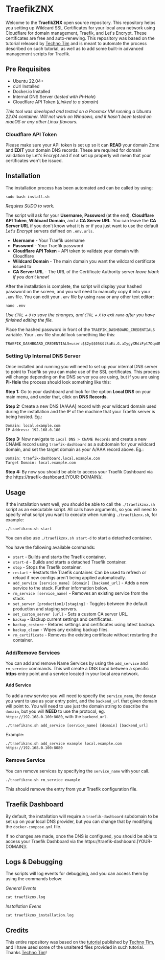 # TraefikZNX

Welcome to the **TraefikZNX** open source repository. This repository helps you setting up Wildcard SSL Certificates for your local area network using Cloudflare for domain management, Traefik, and Let's Encrypt. These certificates are free and auto-renewing. This repository was based on the tutorial released by [Techno Tim](https://www.youtube.com/@TechnoTim) and is meant to automate the process described on such tutorial, as well as to add some built-in advanced management scripts for Traefik.

## Pre Requisites
- Ubuntu 22.04+
- cUrl Installed
- Docker.io Installed
- Internal DNS Server (*tested with Pi-Hole*)
- Cloudflare API Token (*Linked to a domain*)

*This tool was developed and tested on a Proxmox VM running a Ubuntu 22.04 container. Will not work on Windows, and it hasn't been tested on macOS or any other Linux flavours.*

### Cloudflare API Token

Please make sure your API token is set up so it can **READ** your domain Zone and **EDIT** your domain DNS records. These are required for domain validation by Let's Encrypt and if not set up properly will mean that your certificates won't be issued.

## Installation

The installation process has been automated and can be called by using:
```shell
sudo bash install.sh
```
*Requires SUDO to work.*

The script will ask for your **Username**, **Password** (at the end), **Cloudflare API Token**, **Wildcard Domain**, and a **CA Server URL**. You can leave the **CA Server URL** if you don't know what it is or if you just want to use the default *Let's Encrypt* servers defined on `.env.urls`.

- **Username** - Your Traefik username
- **Password** - Your Traefik password
- **Cloudflare API Token** - API token to validate your domain with Cloudflare
- **Wildcard Domain** - The main domain you want the wildcard certificate issued to
- **CA Server URL** - The URL of the Certificate Authority server *leave blank if you don't know!*

After the installation is complete, the script will display your hashed password on the screen, and you will need to manually copy it into your `.env` file. You can edit your `.env` file by using `nano` or any other text editor:
```shell
nano .env
```
*Use `CTRL` + `O` to save the changes, and `CTRL` + `X` to exit `nano` after you have finished editing the file.*

Place the hashed password in front of the `TRAEFIK_DASHBOARD_CREDENTIALS` variable. Your `.env` file should look something like this:
```shell
TRAEFIK_DASHBOARD_CREDENTIALS=user:$$2y$$05$$lSaEi.G.aIygyXRdiFpt7OqmUMW9QUG5I1N.j0bXoXxIjxQmoGOWu
```

### Setting Up Internal DNS Server

Once installed and running you will need to set up your internal DNS server to point to Traefik so you can make use of the SSL certificates. This process will change depending on the DNS server you are using, but if you are using **Pi-Hole** the process should look something like this:

**Step 1:** Go to your dashboard and look for the option **Local DNS** on your main menu, and under that, click on **DNS Records**.

**Step 2:** Create a new DNS [A/AAA] record with your wildcard domain used during the installation and the IP of the machine that your Traefik server is being hosted. Eg.:
```
Domain: local.example.com
IP Address: 192.168.0.100
```

**Step 3:** Now navigate to `Local DNS > CNAME Records` and create a new CNAME record using `traefik-dashboard` as a subdomain for your wildcard domain, and set the target domain as your A/AAA record above. Eg.:
```
Domain: traefik-dashboard.local.example.com
Target Domain: local.example.com
```

**Step 4:** By now you should be able to access your Traefik Dashboard via the https://traefik-dashboard.[YOUR-DOMAIN]/.

## Usage

If the installation went well, you should be able to call the `./traefikznx.sh` script as an executable script. All calls have arguments, so you will need to specify what script you want to execute when running `./traefikznx.sh`, for example:
```shell
./traefikznx.sh start
```

You can also use `./traefikznx.sh start-d` to start a detached container.

You have the following available commands:

- `start` - Builds and starts the Traefik container.
- `start-d` - Builds and starts a detached Traefik container.
- `stop` - Stops the Traefik container.
- `restart` - Restarts the Traefik container. Can be used to refresh or reload if new configs aren't being applied automatically.
- `add_service [service_name] [domain] [backend_url]` - Adds a new service to the stack. Further information below.
- `rm_service [service_name]` - Removes an existing service from the stack.
- `set_server [production]/[staging]` - Toggles between the default production and staging servers.
- `set_custom_server [url]` - Sets a custom CA server URL.
- `backup` - Backup current settings and certificates.
- `backup_restore` - Retores settings and certificates using latest backup.
- `backup_clean` - Wipes any existing backup files.
- `rm_certificate` - Removes the existing certificate without restarting the container.

### Add/Remove Services

You can add and remove Name Services by using the `add_service` and `rm_service` commands. This will create a DNS bond between a specific **https** entry point and a service located in your local area network.

#### Add Service

To add a new service you will need to specify the `service_name`, the `domain` you want to use as your entry point, and the `backend_url` that given domain will point to. You will need to use just the domain string to describe the `domain`, but you will **NEED** to use the protocol, eg. `https://192.168.0.100:8080`, with the `backend_url`.

```shell
./traefikznx.sh add_service [service_name] [domain] [backend_url]
```

Example:
```shell
./traefikznx.sh add_service example local.example.com https://192.168.0.100:8080
```

### Remove Service

You can remove services by specifying the `service_name` with your call.

```shell
./traefikznx.sh rm_service example
```

This should remove the entry from your Traefik configuration file.

## Traefik Dashboard

By default, the installation will require a `traefik-dashboard` subdomain to be set up on your local DNS provider, but you can change that by modifying the `docker-compose.yml` file.

If no changes are made, once the DNS is configured, you should be able to access your Traefik Dashboard via the https://traefik-dashboard.[YOUR-DOMAIN]/.

## Logs & Debugging

The scripts will log events for debugging, and you can access them by using the commands below:

*General Events*
```shell
cat traefikznx.log
```

*Installation Evens*
```shell
cat traefikznx_installation.log
```

## Credits

This entire repository was based on the [tutorial](https://technotim.live/posts/traefik-3-docker-certificates/) published by [Techno Tim](https://www.youtube.com/@TechnoTim), and I have used some of the unaltered files provided in such tutorial. Thanks [Techno Tim](https://www.youtube.com/@TechnoTim)!